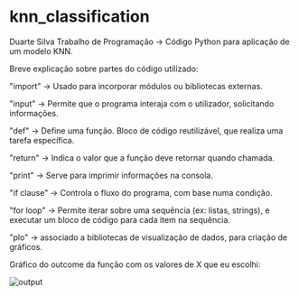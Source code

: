 # knn_classification
Duarte Silva
Trabalho de Programação -> Código Python para aplicação de um modelo KNN.

Breve explicação sobre partes do código utilizado:

"import" -> Usado para incorporar módulos ou bibliotecas externas.

"input" -> Permite que o programa interaja com o utilizador, solicitando informações.

"def" -> Define uma função. Bloco de código reutilizável, que realiza uma tarefa específica.

"return" -> Indica o valor que a função deve retornar quando chamada.

"print" -> Serve para imprimir informações na consola. 

"if clause" -> Controla o fluxo do programa, com base numa condição.

"for loop" -> Permite iterar sobre uma sequência (ex: listas, strings), e executar um bloco de código para cada item na sequência.

"plo" -> associado a bibliotecas de visualização de dados, para criação de gráficos.

Gráfico do outcome da função com os valores de X que eu escolhi:

![output](https://github.com/Patrao93/knn_classification/assets/154009155/5c696ec8-bfe5-4535-adb9-a57999091c54)
